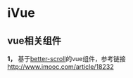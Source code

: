 # iVue

## vue相关组件

**1，** 基于[better-scroll](https://github.com/ustbhuangyi/better-scroll)的vue组件，参考链接 <http://www.imooc.com/article/18232>